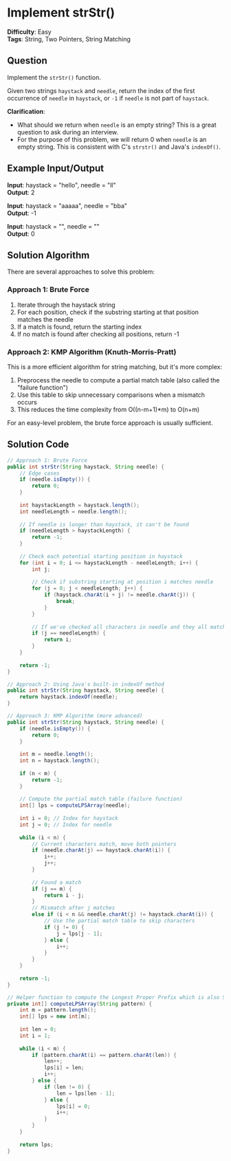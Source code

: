# Implement strStr()

**Difficulty**: Easy  
**Tags**: String, Two Pointers, String Matching

## Question
Implement the `strStr()` function.

Given two strings `haystack` and `needle`, return the index of the first occurrence of `needle` in `haystack`, or `-1` if `needle` is not part of `haystack`.

**Clarification**:
- What should we return when `needle` is an empty string? This is a great question to ask during an interview.
- For the purpose of this problem, we will return 0 when `needle` is an empty string. This is consistent with C's `strstr()` and Java's `indexOf()`.

## Example Input/Output
**Input**: haystack = "hello", needle = "ll"  
**Output**: 2

**Input**: haystack = "aaaaa", needle = "bba"  
**Output**: -1

**Input**: haystack = "", needle = ""  
**Output**: 0

## Solution Algorithm
There are several approaches to solve this problem:

### Approach 1: Brute Force
1. Iterate through the haystack string
2. For each position, check if the substring starting at that position matches the needle
3. If a match is found, return the starting index
4. If no match is found after checking all positions, return -1

### Approach 2: KMP Algorithm (Knuth-Morris-Pratt)
This is a more efficient algorithm for string matching, but it's more complex:
1. Preprocess the needle to compute a partial match table (also called the "failure function")
2. Use this table to skip unnecessary comparisons when a mismatch occurs
3. This reduces the time complexity from O((n-m+1)*m) to O(n+m)

For an easy-level problem, the brute force approach is usually sufficient.

## Solution Code
```java
// Approach 1: Brute Force
public int strStr(String haystack, String needle) {
    // Edge cases
    if (needle.isEmpty()) {
        return 0;
    }
    
    int haystackLength = haystack.length();
    int needleLength = needle.length();
    
    // If needle is longer than haystack, it can't be found
    if (needleLength > haystackLength) {
        return -1;
    }
    
    // Check each potential starting position in haystack
    for (int i = 0; i <= haystackLength - needleLength; i++) {
        int j;
        
        // Check if substring starting at position i matches needle
        for (j = 0; j < needleLength; j++) {
            if (haystack.charAt(i + j) != needle.charAt(j)) {
                break;
            }
        }
        
        // If we've checked all characters in needle and they all match
        if (j == needleLength) {
            return i;
        }
    }
    
    return -1;
}
```

```java
// Approach 2: Using Java's built-in indexOf method
public int strStr(String haystack, String needle) {
    return haystack.indexOf(needle);
}
```

```java
// Approach 3: KMP Algorithm (more advanced)
public int strStr(String haystack, String needle) {
    if (needle.isEmpty()) {
        return 0;
    }
    
    int m = needle.length();
    int n = haystack.length();
    
    if (n < m) {
        return -1;
    }
    
    // Compute the partial match table (failure function)
    int[] lps = computeLPSArray(needle);
    
    int i = 0; // Index for haystack
    int j = 0; // Index for needle
    
    while (i < n) {
        // Current characters match, move both pointers
        if (needle.charAt(j) == haystack.charAt(i)) {
            i++;
            j++;
        }
        
        // Found a match
        if (j == m) {
            return i - j;
        } 
        // Mismatch after j matches
        else if (i < n && needle.charAt(j) != haystack.charAt(i)) {
            // Use the partial match table to skip characters
            if (j != 0) {
                j = lps[j - 1];
            } else {
                i++;
            }
        }
    }
    
    return -1;
}

// Helper function to compute the Longest Proper Prefix which is also Suffix array
private int[] computeLPSArray(String pattern) {
    int m = pattern.length();
    int[] lps = new int[m];
    
    int len = 0;
    int i = 1;
    
    while (i < m) {
        if (pattern.charAt(i) == pattern.charAt(len)) {
            len++;
            lps[i] = len;
            i++;
        } else {
            if (len != 0) {
                len = lps[len - 1];
            } else {
                lps[i] = 0;
                i++;
            }
        }
    }
    
    return lps;
}
``` 